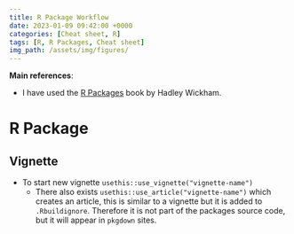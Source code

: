 ```yaml
---
title: R Package Workflow
date: 2023-01-09 09:42:00 +0000
categories: [Cheat sheet, R]
tags: [R, R Packages, Cheat sheet]
img_path: /assets/img/figures/
---
```


**Main references**:
- I have used the [R Packages](https://r-pkgs.org/) book by Hadley Wickham.

# R Package

## Vignette

  - To start new vignette `usethis::use_vignette("vignette-name")`
    - There also exists `usethis::use_article("vignette-name")` which creates an article, this is similar to a vignette but it is added to `.Rbuildignore`. Therefore it is not part of the packages source code, but it will appear in `pkgdown` sites.





